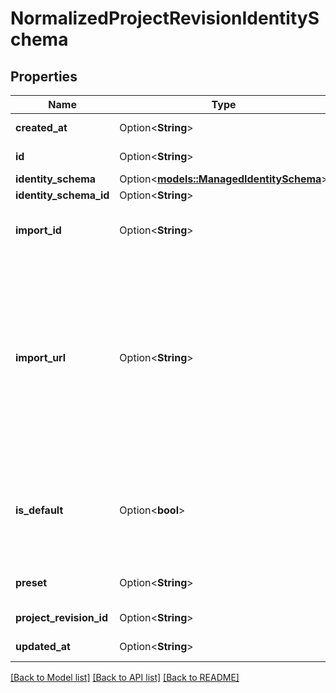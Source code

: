 # NormalizedProjectRevisionIdentitySchema

## Properties

Name | Type | Description | Notes
------------ | ------------- | ------------- | -------------
**created_at** | Option<**String**> | The Project's Revision Creation Date | [optional][readonly]
**id** | Option<**String**> | The unique ID of this entry. | [optional]
**identity_schema** | Option<[**models::ManagedIdentitySchema**](managedIdentitySchema.md)> |  | [optional]
**identity_schema_id** | Option<**String**> |  | [optional]
**import_id** | Option<**String**> | The imported (named) ID of the Identity Schema referenced in the Ory Kratos config. | [optional]
**import_url** | Option<**String**> | The ImportURL can be used to import an Identity Schema from a bse64 encoded string. In the future, this key also support HTTPS and other sources!  If you import an Ory Kratos configuration, this would be akin to the `identity.schemas.#.url` key.  The configuration will always return the import URL when you fetch it from the API. | [optional]
**is_default** | Option<**bool**> | If true sets the default schema for identities  Only one schema can ever be the default schema. If you try to add two schemas with default to true, the request will fail. | [optional]
**preset** | Option<**String**> | Use a preset instead of a custom identity schema. | [optional]
**project_revision_id** | Option<**String**> | The Revision's ID this schema belongs to | [optional]
**updated_at** | Option<**String**> | Last Time Project's Revision was Updated | [optional][readonly]

[[Back to Model list]](../README.md#documentation-for-models) [[Back to API list]](../README.md#documentation-for-api-endpoints) [[Back to README]](../README.md)


